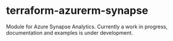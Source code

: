 # terraform-azurerm-synapse

Module for Azure Synapse Analytics. Currently a work in progress, documentation and examples is under development.
